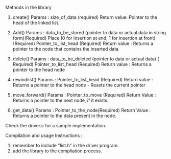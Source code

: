 Methods in the library


1. create()
        Params : size_of_data (required)
        Return value: Pointer to the head of the linked list.
        
2. Add()
        Params : data_to_be_stored (pointer to data or actual data in string form)(Required)
                 Place (0 for insertion at end, 1 for insertion at front) (Required)
                 Pointer_to_list_head (Required)
        Return value : Returns a pointer to the node that contains the inserted data
        
       
3. delete()
        Params : data_to_be_deleted (pointer to data or actual data) ( Required)
                 Pointer_to_list_head (Required)
        Return value : Returns a pointer to the head node
        
        
4. rewindlist()
        Params :    Pointer_to_list_head (Required)
        Return value : Returns a pointer to the head node - Resets the current pointer
        
        
5. move_forward()
        Params :  Pointer_to_move (Required)
        Return Value : Returns a pointer to the next node, if it exists.
        
        
6. get_data()
        Params : Pointer_to_the_node(Required)
        Return Value : Returns a pointer to the data present in the node.


Check the driver.c for a sample implementation.

Compilation and usage Instructions :
1. remember to include "list.h" in the driver program.
2. add the library to the compliation process.
